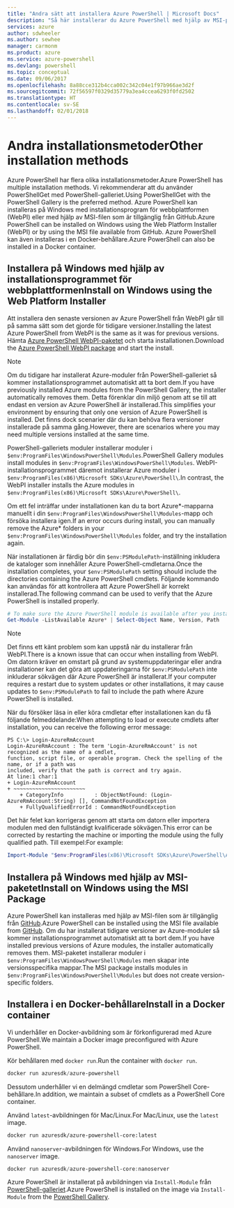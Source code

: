```yaml
---
title: "Andra sätt att installera Azure PowerShell | Microsoft Docs"
description: "Så här installerar du Azure PowerShell med hjälp av MSI-paketet eller installationsprogrammet för webbplattformen."
services: azure
author: sdwheeler
ms.author: sewhee
manager: carmonm
ms.product: azure
ms.service: azure-powershell
ms.devlang: powershell
ms.topic: conceptual
ms.date: 09/06/2017
ms.openlocfilehash: 8a88cce312b4cca002c342c04e1f97b966ae3d2f
ms.sourcegitcommit: 72f56597f0329d35779a3ea4ccea6293f0fd2502
ms.translationtype: HT
ms.contentlocale: sv-SE
ms.lasthandoff: 02/01/2018
---
```

# <a name="other-installation-methods"></a><span data-ttu-id="f2805-103">Andra installationsmetoder</span><span class="sxs-lookup"><span data-stu-id="f2805-103">Other installation methods</span></span>

<span data-ttu-id="f2805-104">Azure PowerShell har flera olika installationsmetoder.</span><span class="sxs-lookup"><span data-stu-id="f2805-104">Azure PowerShell has multiple installation methods.</span></span> <span data-ttu-id="f2805-105">Vi rekommenderar att du använder PowerShellGet med PowerShell-galleriet.</span><span class="sxs-lookup"><span data-stu-id="f2805-105">Using PowerShellGet with the PowerShell Gallery is the preferred method.</span></span> <span data-ttu-id="f2805-106">Azure PowerShell kan installeras på Windows med installationsprogram för webbplattformen (WebPI) eller med hjälp av MSI-filen som är tillgänglig från GitHub.</span><span class="sxs-lookup"><span data-stu-id="f2805-106">Azure PowerShell can be installed on Windows using the Web Platform Installer (WebPI) or by using the MSI file available from GitHub.</span></span> <span data-ttu-id="f2805-107">Azure PowerShell kan även installeras i en Docker-behållare.</span><span class="sxs-lookup"><span data-stu-id="f2805-107">Azure PowerShell can also be installed in a Docker container.</span></span>

## <a name="install-on-windows-using-the-web-platform-installer"></a><span data-ttu-id="f2805-108">Installera på Windows med hjälp av installationsprogrammet för webbplattformen</span><span class="sxs-lookup"><span data-stu-id="f2805-108">Install on Windows using the Web Platform Installer</span></span>

<span data-ttu-id="f2805-109">Att installera den senaste versionen av Azure PowerShell från WebPI går till på samma sätt som det gjorde för tidigare versioner.</span><span class="sxs-lookup"><span data-stu-id="f2805-109">Installing the latest Azure PowerShell from WebPI is the same as it was for previous versions.</span></span>
<span data-ttu-id="f2805-110">Hämta [Azure PowerShell WebPI-paketet](http://aka.ms/webpi-azps) och starta installationen.</span><span class="sxs-lookup"><span data-stu-id="f2805-110">Download the [Azure PowerShell WebPI package](http://aka.ms/webpi-azps) and start the install.</span></span>

> [!NOTE]
> <span data-ttu-id="f2805-111">Om du tidigare har installerat Azure-moduler från PowerShell-galleriet så kommer installationsprogrammet automatiskt att ta bort dem.</span><span class="sxs-lookup"><span data-stu-id="f2805-111">If you have previously installed Azure modules from the PowerShell Gallery, the installer automatically removes them.</span></span> <span data-ttu-id="f2805-112">Detta förenklar din miljö genom att se till att endast en version av Azure PowerShell är installerad.</span><span class="sxs-lookup"><span data-stu-id="f2805-112">This simplifies your environment by ensuring that only one version of Azure PowerShell is installed.</span></span> <span data-ttu-id="f2805-113">Det finns dock scenarier där du kan behöva flera versioner installerade på samma gång.</span><span class="sxs-lookup"><span data-stu-id="f2805-113">However, there are scenarios where you may need multiple versions installed at the same time.</span></span>
>
> <span data-ttu-id="f2805-114">PowerShell-galleriets moduler installerar moduler i `$env:ProgramFiles\WindowsPowerShell\Modules`.</span><span class="sxs-lookup"><span data-stu-id="f2805-114">PowerShell Gallery modules install modules in `$env:ProgramFiles\WindowsPowerShell\Modules`.</span></span> <span data-ttu-id="f2805-115">WebPI-installationsprogrammet däremot installerar Azure moduler i `$env:ProgramFiles(x86)\Microsoft SDKs\Azure\PowerShell\`.</span><span class="sxs-lookup"><span data-stu-id="f2805-115">In contrast, the WebPI installer installs the Azure modules in `$env:ProgramFiles(x86)\Microsoft SDKs\Azure\PowerShell\`.</span></span>
>
> <span data-ttu-id="f2805-116">Om ett fel inträffar under installationen kan du ta bort Azure\*-mapparna manuellt i din `$env:ProgramFiles\WindowsPowerShell\Modules`-mapp och försöka installera igen.</span><span class="sxs-lookup"><span data-stu-id="f2805-116">If an error occurs during install, you can manually remove the Azure\* folders in your `$env:ProgramFiles\WindowsPowerShell\Modules` folder, and try the installation again.</span></span>

<span data-ttu-id="f2805-117">När installationen är färdig bör din `$env:PSModulePath`-inställning inkludera de kataloger som innehåller Azure PowerShell-cmdletarna.</span><span class="sxs-lookup"><span data-stu-id="f2805-117">Once the installation completes, your `$env:PSModulePath` setting should include the directories containing the Azure PowerShell cmdlets.</span></span> <span data-ttu-id="f2805-118">Följande kommando kan användas för att kontrollera att Azure PowerShell är korrekt installerad.</span><span class="sxs-lookup"><span data-stu-id="f2805-118">The following command can be used to verify that the Azure PowerShell is installed properly.</span></span>

```powershell
# To make sure the Azure PowerShell module is available after you install
Get-Module -ListAvailable Azure* | Select-Object Name, Version, Path
```

> [!NOTE]
> <span data-ttu-id="f2805-119">Det finns ett känt problem som kan uppstå när du installerar från WebPI.</span><span class="sxs-lookup"><span data-stu-id="f2805-119">There is a known issue that can occur when installing from WebPI.</span></span> <span data-ttu-id="f2805-120">Om datorn kräver en omstart på grund av systemuppdateringar eller andra installationer kan det göra att uppdateringarna för `$env:PSModulePath` inte inkluderar sökvägen där Azure PowerShell är installerat.</span><span class="sxs-lookup"><span data-stu-id="f2805-120">If your computer requires a restart due to system updates or other installations, it may cause updates to `$env:PSModulePath` to fail to include the path where Azure PowerShell is installed.</span></span>

<span data-ttu-id="f2805-121">När du försöker läsa in eller köra cmdletar efter installationen kan du få följande felmeddelande:</span><span class="sxs-lookup"><span data-stu-id="f2805-121">When attempting to load or execute cmdlets after installation, you can receive the following error message:</span></span>

```
PS C:\> Login-AzureRmAccount
Login-AzureRmAccount : The term 'Login-AzureRmAccount' is not recognized as the name of a cmdlet,
function, script file, or operable program. Check the spelling of the name, or if a path was
included, verify that the path is correct and try again.
At line:1 char:1
+ Login-AzureRmAccount
+ ~~~~~~~~~~~~~~~~~~~~~~~
    + CategoryInfo          : ObjectNotFound: (Login-AzureRmAccount:String) [], CommandNotFoundException
    + FullyQualifiedErrorId : CommandNotFoundException
```

<span data-ttu-id="f2805-122">Det här felet kan korrigeras genom att starta om datorn eller importera modulen med den fullständigt kvalificerade sökvägen.</span><span class="sxs-lookup"><span data-stu-id="f2805-122">This error can be corrected by restarting the machine or importing the module using the fully qualified path.</span></span> <span data-ttu-id="f2805-123">Till exempel:</span><span class="sxs-lookup"><span data-stu-id="f2805-123">For example:</span></span>

```powershell
Import-Module "$env:ProgramFiles(x86)\Microsoft SDKs\Azure\PowerShell\AzureRM.psd1"
```

## <a name="install-on-windows-using-the-msi-package"></a><span data-ttu-id="f2805-124">Installera på Windows med hjälp av MSI-paketet</span><span class="sxs-lookup"><span data-stu-id="f2805-124">Install on Windows using the MSI Package</span></span>

<span data-ttu-id="f2805-125">Azure PowerShell kan installeras med hjälp av MSI-filen som är tillgänglig från [GitHub](https://aka.ms/azps-release).</span><span class="sxs-lookup"><span data-stu-id="f2805-125">Azure PowerShell can be installed using the MSI file available from [GitHub](https://aka.ms/azps-release).</span></span> <span data-ttu-id="f2805-126">Om du har installerat tidigare versioner av Azure-moduler så kommer installationsprogrammet automatiskt att ta bort dem.</span><span class="sxs-lookup"><span data-stu-id="f2805-126">If you have installed previous versions of Azure modules, the installer automatically removes them.</span></span> <span data-ttu-id="f2805-127">MSI-paketet installerar moduler i `$env:ProgramFiles\WindowsPowerShell\Modules` men skapar inte versionsspecifika mappar.</span><span class="sxs-lookup"><span data-stu-id="f2805-127">The MSI package installs modules in `$env:ProgramFiles\WindowsPowerShell\Modules` but does not create version-specific folders.</span></span>

## <a name="install-in-a-docker-container"></a><span data-ttu-id="f2805-128">Installera i en Docker-behållare</span><span class="sxs-lookup"><span data-stu-id="f2805-128">Install in a Docker container</span></span>

<span data-ttu-id="f2805-129">Vi underhåller en Docker-avbildning som är förkonfigurerad med Azure PowerShell.</span><span class="sxs-lookup"><span data-stu-id="f2805-129">We maintain a Docker image preconfigured with Azure PowerShell.</span></span>

<span data-ttu-id="f2805-130">Kör behållaren med `docker run`.</span><span class="sxs-lookup"><span data-stu-id="f2805-130">Run the container with `docker run`.</span></span>

```powershell
docker run azuresdk/azure-powershell
```

<span data-ttu-id="f2805-131">Dessutom underhåller vi en delmängd cmdletar som PowerShell Core-behållare.</span><span class="sxs-lookup"><span data-stu-id="f2805-131">In addition, we maintain a subset of cmdlets as a PowerShell Core container.</span></span>

<span data-ttu-id="f2805-132">Använd `latest`-avbildningen för Mac/Linux.</span><span class="sxs-lookup"><span data-stu-id="f2805-132">For Mac/Linux, use the `latest` image.</span></span>

```bash
docker run azuresdk/azure-powershell-core:latest
```

<span data-ttu-id="f2805-133">Använd `nanoserver`-avbildningen för Windows.</span><span class="sxs-lookup"><span data-stu-id="f2805-133">For Windows, use the `nanoserver` image.</span></span>

```powershell
docker run azuresdk/azure-powershell-core:nanoserver
```

<span data-ttu-id="f2805-134">Azure PowerShell är installerat på avbildningen via `Install-Module` från [PowerShell-galleriet](https://www.powershellgallery.com/).</span><span class="sxs-lookup"><span data-stu-id="f2805-134">Azure PowerShell is installed on the image via `Install-Module` from the [PowerShell Gallery](https://www.powershellgallery.com/).</span></span>

